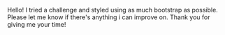 Hello!
I tried a challenge and styled using as much bootstrap as possible. Please let me know if there's anything i can improve on. Thank you for giving me your time!